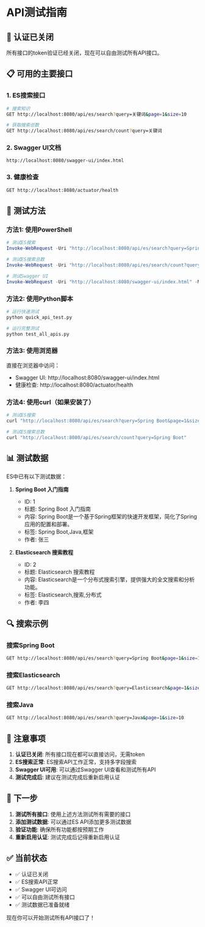 # API测试指南

## 🎉 认证已关闭

所有接口的token验证已经关闭，现在可以自由测试所有API接口。

## 📋 可用的主要接口

### 1. ES搜索接口
```bash
# 搜索知识
GET http://localhost:8080/api/es/search?query=关键词&page=1&size=10

# 获取搜索总数
GET http://localhost:8080/api/es/search/count?query=关键词
```

### 2. Swagger UI文档
```
http://localhost:8080/swagger-ui/index.html
```

### 3. 健康检查
```bash
GET http://localhost:8080/actuator/health
```

## 🧪 测试方法

### 方法1: 使用PowerShell
```powershell
# 测试ES搜索
Invoke-WebRequest -Uri "http://localhost:8080/api/es/search?query=Spring Boot&page=1&size=10" -Method GET

# 测试ES搜索总数
Invoke-WebRequest -Uri "http://localhost:8080/api/es/search/count?query=Spring Boot" -Method GET

# 测试Swagger UI
Invoke-WebRequest -Uri "http://localhost:8080/swagger-ui/index.html" -Method GET
```

### 方法2: 使用Python脚本
```bash
# 运行快速测试
python quick_api_test.py

# 运行完整测试
python test_all_apis.py
```

### 方法3: 使用浏览器
直接在浏览器中访问：
- Swagger UI: http://localhost:8080/swagger-ui/index.html
- 健康检查: http://localhost:8080/actuator/health

### 方法4: 使用curl（如果安装了）
```bash
# 测试ES搜索
curl "http://localhost:8080/api/es/search?query=Spring Boot&page=1&size=10"

# 测试ES搜索总数
curl "http://localhost:8080/api/es/search/count?query=Spring Boot"
```

## 📊 测试数据

ES中已有以下测试数据：

1. **Spring Boot 入门指南**
   - ID: 1
   - 标题: Spring Boot 入门指南
   - 内容: Spring Boot是一个基于Spring框架的快速开发框架，简化了Spring应用的配置和部署。
   - 标签: Spring Boot,Java,框架
   - 作者: 张三

2. **Elasticsearch 搜索教程**
   - ID: 2
   - 标题: Elasticsearch 搜索教程
   - 内容: Elasticsearch是一个分布式搜索引擎，提供强大的全文搜索和分析功能。
   - 标签: Elasticsearch,搜索,分布式
   - 作者: 李四

## 🔍 搜索示例

### 搜索Spring Boot
```bash
GET http://localhost:8080/api/es/search?query=Spring Boot&page=1&size=10
```

### 搜索Elasticsearch
```bash
GET http://localhost:8080/api/es/search?query=Elasticsearch&page=1&size=10
```

### 搜索Java
```bash
GET http://localhost:8080/api/es/search?query=Java&page=1&size=10
```

## 📝 注意事项

1. **认证已关闭**: 所有接口现在都可以直接访问，无需token
2. **ES搜索正常**: ES搜索API工作正常，支持多字段搜索
3. **Swagger UI可用**: 可以通过Swagger UI查看和测试所有API
4. **测试完成后**: 建议在测试完成后重新启用认证

## 🎯 下一步

1. **测试所有接口**: 使用上述方法测试所有需要的接口
2. **添加测试数据**: 可以通过ES API添加更多测试数据
3. **验证功能**: 确保所有功能都按预期工作
4. **重新启用认证**: 测试完成后记得重新启用认证

## ✅ 当前状态

- ✅ 认证已关闭
- ✅ ES搜索API正常
- ✅ Swagger UI可访问
- ✅ 可以自由测试所有接口
- ✅ 测试数据已准备就绪

现在你可以开始测试所有API接口了！ 